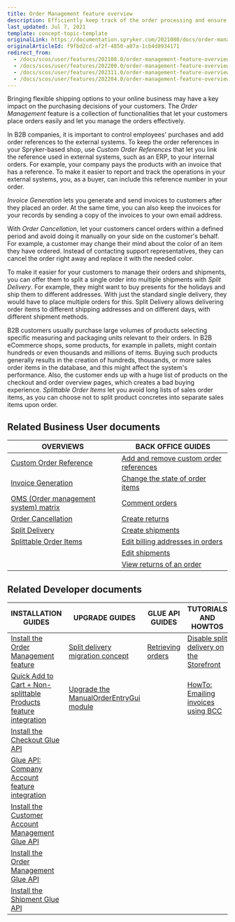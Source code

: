 ```yaml
---
title: Order Management feature overview
description: Efficiently keep track of the order processing and ensure quick fulfillment. With the Order Management, you can keep your order processing running smoothly.
last_updated: Jul 7, 2021
template: concept-topic-template
originalLink: https://documentation.spryker.com/2021080/docs/order-management
originalArticleId: f9fbd2cd-af2f-4850-a07a-1cb4d8934171
redirect_from:
  - /docs/scos/user/features/202108.0/order-management-feature-overview/order-management-feature-overview.html
  - /docs/scos/user/features/202200.0/order-management-feature-overview/order-management-feature-overview.html
  - /docs/scos/user/features/202311.0/order-management-feature-overview/order-management-feature-overview.html
  - /docs/scos/user/features/202204.0/order-management-feature-overview/order-management-feature-overview.html
---
```


Bringing flexible shipping options to your online business may have a key impact on the purchasing decisions of your customers. The *Order Management* feature is a collection of functionalities that let your customers place orders easily and let you manage the orders effectively.

In B2B companies, it is important to control employees' purchases and add order references to the external systems. To keep the order references in your Spryker-based shop, use *Custom Order References* that let you link the reference used in external systems, such as an ERP, to your internal orders. For example, your company pays the products with an invoice that has a reference. To make it easier to report and track the operations in your external systems, you, as a buyer, can include this reference number in your order.

*Invoice Generation* lets you generate and send invoices to customers after they placed an order. At the same time, you can also keep the invoices for your records by sending a copy of the invoices to your own email address.

With *Order Cancellation*, let your customers cancel orders within a defined period and avoid doing it manually on your side on the customer's behalf. For example, a customer may change their mind about the color of an item they have ordered. Instead of contacting support representatives, they can cancel the order right away and replace it with the needed color.  

To make it easier for your customers to manage their orders and shipments, you can offer them to split a single order into multiple shipments with *Split Delivery*. For example, they might want to buy presents for the holidays and ship them to different addresses. With just the standard single delivery, they would have to place multiple orders for this. Split Delivery allows delivering order items to different shipping addresses and on different days, with different shipment methods.

B2B customers usually purchase large volumes of products selecting specific measuring and packaging units relevant to their orders. In B2B eCommerce shops, some products, for example in pallets, might contain hundreds or even thousands and millions of items. Buying such products generally results in the creation of hundreds, thousands, or more sales order items in the database, and this might affect the system's performance. Also, the customer ends up with a huge list of products on the checkout and order overview pages, which creates a bad buying experience. *Splittable Order Items* let you avoid long lists of sales order items, as you can choose not to split product concretes into separate sales items upon order.

## Related Business User documents

| OVERVIEWS | BACK OFFICE GUIDES |
|---| - |
| [Custom Order Reference](/docs/pbc/all/order-management-system/{{page.version}}/base-shop/order-management-feature-overview/custom-order-reference-overview.html) | [Add and remove custom order references](/docs/pbc/all/order-management-system/{{page.version}}/base-shop/manage-in-the-back-office/orders/add-and-remove-custom-order-references.html) |
| [Invoice Generation](/docs/pbc/all/order-management-system/{{page.version}}/base-shop/order-management-feature-overview/invoice-generation-overview.html)  |  [Change the state of order items](/docs/pbc/all/order-management-system/{{page.version}}/base-shop/manage-in-the-back-office/orders/change-the-state-of-order-items.html) | |
| [OMS (Order management system) matrix](/docs/pbc/all/order-management-system/{{page.version}}/base-shop/order-management-feature-overview/oms-order-management-system-matrix.html) | [Comment orders](/docs/pbc/all/order-management-system/{{page.version}}/base-shop/manage-in-the-back-office/orders/comment-orders.html) |
| [Order Cancellation](/docs/pbc/all/order-management-system/{{page.version}}/base-shop/order-management-feature-overview/order-cancellation-overview.html)   | [Create returns](/docs/pbc/all/order-management-system/{{page.version}}/base-shop/manage-in-the-back-office/orders/create-returns.html) |
| [Split Delivery](/docs/pbc/all/order-management-system/{{page.version}}/base-shop/order-management-feature-overview/split-delivery-overview.html)   | [Create shipments](/docs/pbc/all/order-management-system/{{page.version}}/base-shop/manage-in-the-back-office/orders/create-shipments.html) |
| [Splittable Order Items](/docs/pbc/all/order-management-system/{{page.version}}/base-shop/order-management-feature-overview/splittable-order-items-overview.html)   | [Edit billing addresses in orders](/docs/pbc/all/order-management-system/{{page.version}}/base-shop/manage-in-the-back-office/orders/edit-billing-addresses-in-orders.html) |
| | [Edit shipments](/docs/pbc/all/order-management-system/{{page.version}}/base-shop/manage-in-the-back-office/orders/edit-shipments.html) |
| | [View returns of an order](/docs/pbc/all/order-management-system/{{page.version}}/base-shop/manage-in-the-back-office/orders/view-returns-of-an-order.html) |


## Related Developer documents

| INSTALLATION GUIDES | UPGRADE GUIDES| GLUE API GUIDES | TUTORIALS AND HOWTOS | REFERENCES |
|---|---|---|---|---|
| [Install the Order Management feature](/docs/pbc/all/order-management-system/{{page.version}}/base-shop/install-and-upgrade/install-features/install-the-order-management-feature.html) | [Split delivery migration concept](/docs/pbc/all/order-management-system/{{page.version}}/base-shop/install-and-upgrade/split-delivery-migration-concept.html) | [Retrieving orders](/docs/pbc/all/order-management-system/{{page.version}}/base-shop/glue-api-retrieve-orders.html) | [Disable split delivery on the Storefront](/docs/pbc/all/order-management-system/{{page.version}}/base-shop/disable-split-delivery-on-the-storefront.html) | [Sales module: reference information](/docs/pbc/all/order-management-system/{{page.version}}/base-shop/domain-model-and-relationships/sales-module-reference-information.html) |
| [Quick Add to Cart + Non-splittable Products feature integration](/docs/pbc/all/cart-and-checkout/{{page.version}}/base-shop/install-and-upgrade/install-features/install-the-quick-add-to-cart-non-splittable-products-feature.html) | [Upgrade the ManualOrderEntryGui module](/docs/pbc/all/order-management-system/{{page.version}}/base-shop/install-and-upgrade/upgrade-modules/upgrade-the-manualorderentrygui-module.html) |  | [HowTo: Emailing invoices using BCC](/docs/scos/dev/tutorials-and-howtos/howtos/feature-howtos/howto-emailing-invoices-using-bcc.html) | [Custom order reference- module relations](/docs/pbc/all/order-management-system/{{page.version}}/base-shop/domain-model-and-relationships/custom-order-reference-module-relations.html) |
| [Install the Checkout Glue API](/docs/scos/dev/feature-integration-guides/{{page.version}}/glue-api/glue-api-checkout-feature-integration.html) |  |  |  |  |
|[ Glue API: Company Account feature integration](/docs/scos/dev/feature-integration-guides/{{page.version}}/glue-api/glue-api-company-account-feature-integration.html) |  |  |  |  |
| [Install the Customer Account Management Glue API](/docs/pbc/all/customer-relationship-management/{{page.version}}/base-shop/install-and-upgrade/install-glue-api/install-the-customer-account-management-glue-api.html) |  |  |  |  |
| [Install the Order Management Glue API](/docs/pbc/all/order-management-system/{{page.version}}/base-shop/install-and-upgrade/install-glue-api/install-the-order-management-glue-api.html) |  |  |  |  |
| [Install the Shipment Glue API](/docs/pbc/all/carrier-management/{{site.version}}/base-shop/install-and-upgrade/install-features/install-the-shipment-feature.html) |  |  |  |  |
